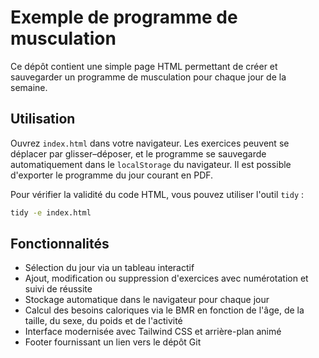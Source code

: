 # Exemple de programme de musculation

Ce dépôt contient une simple page HTML permettant de créer et sauvegarder un programme de musculation pour chaque jour de la semaine.

## Utilisation

Ouvrez `index.html` dans votre navigateur. Les exercices peuvent se déplacer par glisser–déposer, et le programme se sauvegarde automatiquement dans le `localStorage` du navigateur. Il est possible d'exporter le programme du jour courant en PDF.

Pour vérifier la validité du code HTML, vous pouvez utiliser l'outil `tidy` :

```bash
tidy -e index.html
```

## Fonctionnalités
- Sélection du jour via un tableau interactif
- Ajout, modification ou suppression d'exercices avec numérotation et suivi de réussite
- Stockage automatique dans le navigateur pour chaque jour
- Calcul des besoins caloriques via le BMR en fonction de l'âge, de la taille, du sexe, du poids et de l'activité
- Interface modernisée avec Tailwind CSS et arrière-plan animé
- Footer fournissant un lien vers le dépôt Git
